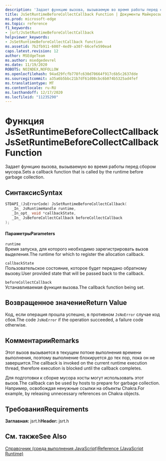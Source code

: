```yaml
---
description: 'Задает функцию вызова, вызываемую во время работы перед сбором мусора. '
title: JsSetRuntimeBeforeCollectCallback Function | Документы Майкрософт
ms.prod: microsoft-edge
ms.topic: reference
f1_keywords:
- jsrt/JsSetRuntimeBeforeCollectCallback
helpviewer_keywords:
- JsSetRuntimeBeforeCollectCallback function
ms.assetid: 7b2fb911-6007-4ed9-a307-66cefe590ea4
caps.latest.revision: 12
author: MSEdgeTeam
ms.author: msedgedevrel
ms.date: 11/19/2020
ROBOTS: NOINDEX,NOFOLLOW
ms.openlocfilehash: 94ad29fcfb778fc630d70664f917c6b5c2637dde
ms.sourcegitcommit: a35a6b5bbc21b7df61d08cbc6b074b5325ad4fef
ms.translationtype: MT
ms.contentlocale: ru-RU
ms.lasthandoff: 12/17/2020
ms.locfileid: "11235290"
---
```

# <span data-ttu-id="d5065-103">Функция JsSetRuntimeBeforeCollectCallback</span><span class="sxs-lookup"><span data-stu-id="d5065-103">JsSetRuntimeBeforeCollectCallback Function</span></span>

<span data-ttu-id="d5065-104">Задает функцию вызова, вызываемую во время работы перед сбором мусора.</span><span class="sxs-lookup"><span data-stu-id="d5065-104">Sets a callback function that is called by the runtime before garbage collection.</span></span>  
  
## <span data-ttu-id="d5065-105">Синтаксис</span><span class="sxs-lookup"><span data-stu-id="d5065-105">Syntax</span></span>  
  
```cpp  
STDAPI_(JsErrorCode) JsSetRuntimeBeforeCollectCallback(  
   _In_ JsRuntimeHandle runtime,  
   _In_opt_ void *callbackState,  
   _In_ JsBeforeCollectCallback beforeCollectCallback  
);  
```  
  
#### <span data-ttu-id="d5065-106">Параметры</span><span class="sxs-lookup"><span data-stu-id="d5065-106">Parameters</span></span>  
 `runtime`  
 <span data-ttu-id="d5065-107">Время запуска, для которого необходимо зарегистрировать вызов выделения.</span><span class="sxs-lookup"><span data-stu-id="d5065-107">The runtime for which to register the allocation callback.</span></span>  
  
 `callbackState`  
 <span data-ttu-id="d5065-108">Пользовательское состояние, которое будет передано обратному вызову.</span><span class="sxs-lookup"><span data-stu-id="d5065-108">User provided state that will be passed back to the callback.</span></span>  
  
 `beforeCollectCallback`  
 <span data-ttu-id="d5065-109">Устанавливаемая функция вызова.</span><span class="sxs-lookup"><span data-stu-id="d5065-109">The callback function being set.</span></span>  
  
## <span data-ttu-id="d5065-110">Возвращенное значение</span><span class="sxs-lookup"><span data-stu-id="d5065-110">Return Value</span></span>  
 <span data-ttu-id="d5065-111">Код, если операция прошла успешно, в противном `JsNoError` случае код сбоя.</span><span class="sxs-lookup"><span data-stu-id="d5065-111">The code `JsNoError` if the operation succeeded, a failure code otherwise.</span></span>  
  
## <span data-ttu-id="d5065-112">Комментарии</span><span class="sxs-lookup"><span data-stu-id="d5065-112">Remarks</span></span>  
 <span data-ttu-id="d5065-113">Этот вызов вызывается в текущем потоке выполнения времени выполнения, поэтому выполнение блокируется до тех пор, пока он не завершится.</span><span class="sxs-lookup"><span data-stu-id="d5065-113">The callback is invoked on the current runtime execution thread, therefore execution is blocked until the callback completes.</span></span>  
  
 <span data-ttu-id="d5065-114">Для подготовки к сборке мусора хосты могут использовать этот вызов.</span><span class="sxs-lookup"><span data-stu-id="d5065-114">The callback can be used by hosts to prepare for garbage collection.</span></span> <span data-ttu-id="d5065-115">Например, освобождая ненужные ссылки на объекты Chakra.</span><span class="sxs-lookup"><span data-stu-id="d5065-115">For example, by releasing unnecessary references on Chakra objects.</span></span>  
  
## <span data-ttu-id="d5065-116">Требования</span><span class="sxs-lookup"><span data-stu-id="d5065-116">Requirements</span></span>  
 <span data-ttu-id="d5065-117">**Заглавная:** jsrt.h</span><span class="sxs-lookup"><span data-stu-id="d5065-117">**Header:** jsrt.h</span></span>  
  
## <span data-ttu-id="d5065-118">См. также</span><span class="sxs-lookup"><span data-stu-id="d5065-118">See Also</span></span>  
 [<span data-ttu-id="d5065-119">Справочник (среда выполнения JavaScript)</span><span class="sxs-lookup"><span data-stu-id="d5065-119">Reference (JavaScript Runtime)</span></span>](../chakra-hosting/reference-javascript-runtime.md)
